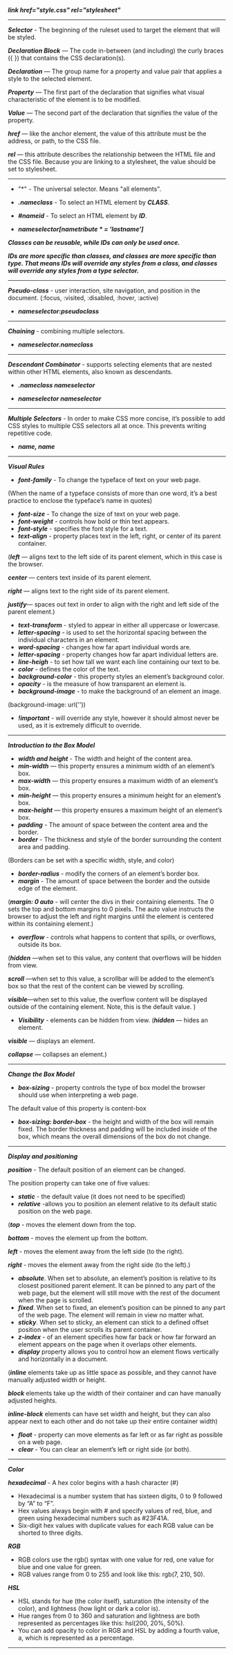 ***link href="style.css" rel="stylesheet"***
___
***Selector*** - The beginning of the ruleset used to target the element that will be styled.

***Declaration Block*** — The code in-between (and including) the curly braces ({ }) that contains the CSS declaration(s).

***Declaration*** — The group name for a property and value pair that applies a style to the selected element.

***Property*** — The first part of the declaration that signifies what visual characteristic of the element is to be modified.

***Value*** — The second part of the declaration that signifies the value of the property.

***href*** — like the anchor element, the value of this attribute must be the address, or path, to the CSS file.

***rel***  — this attribute describes the relationship between the HTML file and the CSS file. Because you are linking to a stylesheet, the value should be set to stylesheet.
___

- "*" - The universal selector. Means "all elements".

- ***.nameclass*** - To select an HTML element by ***CLASS***.

- ***#nameid*** - To select an HTML element by ***ID***.

-  ***nameselector[nametribute * = 'lastname']*** 

***Classes can be reusable, while IDs can only be used once.***

***IDs are more specific than classes, and classes are more specific than type. That means IDs will override any styles from a class, and classes will override any styles from a type selector.***
___

***Pseudo-class*** - user interaction, site navigation, and position in the document. (:focus, :visited, :disabled, :hover, :active)

- ***nameselector:pseudoclass*** 
___

***Chaining*** - combining multiple selectors.

-  ***nameselector.nameclass***
___
***Descendant Combinator*** -  supports selecting elements that are nested within other HTML elements, also known as descendants.

- ***.nameclass nameselector***

- ***nameselector nameselector***
___
***Multiple Selectors*** -  In order to make CSS more concise, it’s possible to add CSS styles to multiple CSS selectors all at once. This prevents writing repetitive code.

- ***name, name***
___

***Visual Rules***

- ***font-family*** - To change the typeface of text on your web page.

(When the name of a typeface consists of more than one word, it’s a best practice to enclose the typeface’s name in quotes)
- ***font-size***  - To change the size of text on your web page.
-  ***font-weight*** - controls how bold or thin text appears.
-  ***font-style*** - specifies the font style for a text. 
- ***text-align*** - property places text in the left, right, or center of its parent container. 

(***left*** — aligns text to the left side of its parent element, which in this case is the browser.

***center*** — centers text inside of its parent element.

***right*** — aligns text to the right side of its parent element.

***justify***— spaces out text in order to align with the right and left side of the parent element.)
-  ***text-transform*** - styled to appear in either all uppercase or lowercase.
- ***letter-spacing*** - is used to set the horizontal spacing between the individual characters in an element.
- ***word-spacing*** - changes how far apart individual words are.
- ***letter-spacing*** - property changes how far apart individual letters are.
- ***line-heigh*** - to set how tall we want each line containing our text to be.
- ***color*** - defines the color of the text.
-  ***background-color***  - this property styles an element’s background color.
-  ***opacity*** - is the measure of how transparent an element is.
- ***background-image***  - to make the background of an element an image.

(background-image: url(''))
- ***!important*** - will override any style, however it should almost never be used, as it is extremely difficult to override.
___

***Introduction to the Box Model***

-  ***width and height***  - The width and height of the content area.
- ***min-width*** — this property ensures a minimum width of an element’s box.
- ***max-width***  — this property ensures a maximum width of an element’s box.
- ***min-height*** — this property ensures a minimum height for an element’s box.
- ***max-height*** — this property ensures a maximum height of an element’s box.
- ***padding*** - The amount of space between the content area and the border.
- ***border*** - The thickness and style of the border surrounding the content area and padding.

(Borders can be set with a specific width, style, and color)
- ***border-radius*** - modify the corners of an element’s border box.
- ***margin*** - The amount of space between the border and the outside edge of the element.

(***margin: 0 auto*** - will center the divs in their containing elements. The 0 sets the top and bottom margins to 0 pixels. The auto value instructs the browser to adjust the left and right margins until the element is centered within its containing element.)
- ***overflow*** -  controls what happens to content that spills, or overflows, outside its box.

(***hidden***  —when set to this value, any content that overflows will be hidden from view.

***scroll*** —when set to this value, a scrollbar will be added to the element’s box so that the rest of the content can be viewed by scrolling.

***visible***—when set to this value, the overflow content will be displayed outside of the containing element. Note, this is the default value.
)
- ***Visibility*** - elements can be hidden from view.
(***hidden*** — hides an element.

***visible*** — displays an element.

***collapse*** — collapses an element.)
___

***Change the Box Model***

- ***box-sizing*** - property controls the type of box model the browser should use when interpreting a web page.

The default value of this property is content-box

- ***box-sizing: border-box*** - the height and width of the box will remain fixed. The border thickness and padding will be included inside of the box, which means the overall dimensions of the box do not change.
___

***Display and positioning***

***position*** - The default position of an element can be changed.

The position property can take one of five values:
- ***static*** - the default value (it does not need to be specified)
- ***relative*** -allows you to position an element relative to its default static position on the web page.

(***top*** - moves the element down from the top.

***bottom*** - moves the element up from the bottom.

***left*** - moves the element away from the left side (to the right).

***right*** - moves the element away from the right side (to the left).)
- ***absolute***. When set to absolute, an element’s position is relative to its closest positioned parent element. It can be pinned to any part of the web page, but the element will still move with the rest of the document when the page is scrolled.
- ***fixed***.  When set to fixed, an element’s position can be pinned to any part of the web page. The element will remain in view no matter what.
- ***sticky***. When set to sticky, an element can stick to a defined offset position when the user scrolls its parent container.
- ***z-index*** - of an element specifies how far back or how far forward an element appears on the page when it overlaps other elements.
- ***display*** property allows you to control how an element flows vertically and horizontally in a document.

(***inline*** elements take up as little space as possible, and they cannot have manually adjusted width or height.

***block*** elements take up the width of their container and can have manually adjusted heights.

***inline-block*** elements can have set width and height, but they can also appear next to each other and do not take up their entire container width)

- ***float***  - property can move elements as far left or as far right as possible on a web page.
- ***clear*** -  You can clear an element’s left or right side (or both).
___

***Color***

***hexadecimal*** - A hex color begins with a hash character (#) 
- Hexadecimal is a number system that has sixteen digits, 0 to 9 followed by “A” to “F”.
- Hex values always begin with # and specify values of red, blue, and green using hexadecimal numbers such as #23F41A.
- Six-digit hex values with duplicate values for each RGB value can be shorted to three digits.

***RGB***
- RGB colors use the rgb() syntax with one value for red, one value for blue and one value for green.
-  RGB values range from 0 to 255 and look like this: rgb(7, 210, 50).

***HSL***
- HSL stands for hue (the color itself), saturation (the intensity of the color), and lightness (how light or dark a color is).
- Hue ranges from 0 to 360 and saturation and lightness are both represented as percentages like this: hsl(200, 20%, 50%).
- You can add opacity to color in RGB and HSL by adding a fourth value, a, which is represented as a percentage.
___